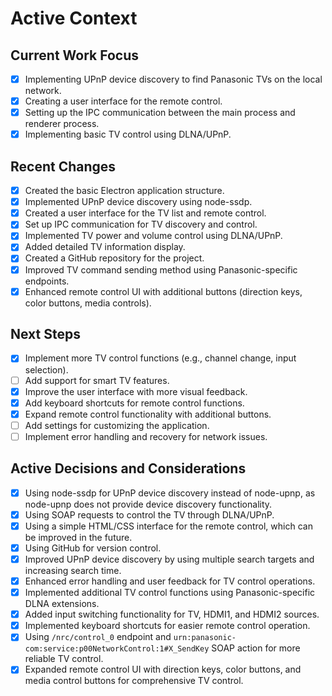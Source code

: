 # Active Context

## Current Work Focus
- [x] Implementing UPnP device discovery to find Panasonic TVs on the local network.
- [x] Creating a user interface for the remote control.
- [x] Setting up the IPC communication between the main process and renderer process.
- [x] Implementing basic TV control using DLNA/UPnP.

## Recent Changes
- [x] Created the basic Electron application structure.
- [x] Implemented UPnP device discovery using node-ssdp.
- [x] Created a user interface for the TV list and remote control.
- [x] Set up IPC communication for TV discovery and control.
- [x] Implemented TV power and volume control using DLNA/UPnP.
- [x] Added detailed TV information display.
- [x] Created a GitHub repository for the project.
- [x] Improved TV command sending method using Panasonic-specific endpoints.
- [x] Enhanced remote control UI with additional buttons (direction keys, color buttons, media controls).

## Next Steps
- [x] Implement more TV control functions (e.g., channel change, input selection).
- [ ] Add support for smart TV features.
- [x] Improve the user interface with more visual feedback.
- [x] Add keyboard shortcuts for remote control functions.
- [x] Expand remote control functionality with additional buttons.
- [ ] Add settings for customizing the application.
- [ ] Implement error handling and recovery for network issues.

## Active Decisions and Considerations
- [x] Using node-ssdp for UPnP device discovery instead of node-upnp, as node-upnp does not provide device discovery functionality.
- [x] Using SOAP requests to control the TV through DLNA/UPnP.
- [x] Using a simple HTML/CSS interface for the remote control, which can be improved in the future.
- [x] Using GitHub for version control.
- [x] Improved UPnP device discovery by using multiple search targets and increasing search time.
- [x] Enhanced error handling and user feedback for TV control operations.
- [x] Implemented additional TV control functions using Panasonic-specific DLNA extensions.
- [x] Added input switching functionality for TV, HDMI1, and HDMI2 sources.
- [x] Implemented keyboard shortcuts for easier remote control operation.
- [x] Using `/nrc/control_0` endpoint and `urn:panasonic-com:service:p00NetworkControl:1#X_SendKey` SOAP action for more reliable TV control.
- [x] Expanded remote control UI with direction keys, color buttons, and media control buttons for comprehensive TV control.
